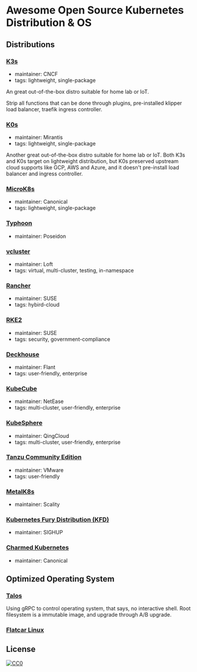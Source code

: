 # Awesome Open Source Kubernetes Distribution & OS

## Distributions

### [K3s](https://github.com/k3s-io/k3s)
- maintainer: CNCF
- tags: lightweight, single-package

An great out-of-the-box distro suitable for home lab or IoT.

Strip all functions that can be done through plugins,
pre-installed klipper load balancer, traefik ingress controller.

### [K0s](https://github.com/k0sproject/k0s)
- maintainer: Mirantis
- tags: lightweight, single-package

Another great out-of-the-box distro suitable for home lab or IoT.
Both K3s and K0s target on lightweight distribution,
but K0s preserved upstream cloud supports like GCP, AWS and Azure,
and it doesn't pre-install load balancer and ingress controller.  

### [MicroK8s](https://github.com/canonical/microk8s)
- maintainer: Canonical
- tags: lightweight, single-package

### [Typhoon](https://github.com/poseidon/typhoon)
- maintainer: Poseidon

### [vcluster](https://github.com/loft-sh/vcluster)
- maintainer: Loft
- tags: virtual, multi-cluster, testing, in-namespace

### [Rancher](https://github.com/rancher/rancher)
- maintainer: SUSE
- tags: hybird-cloud

### [RKE2](https://github.com/rancher/rke2)
- maintainer: SUSE
- tags: security, government-compliance

### [Deckhouse](https://github.com/deckhouse/deckhouse)
- maintainer: Flant
- tags: user-friendly, enterprise

### [KubeCube](https://github.com/kubecube-io/KubeCube)
- maintainer: NetEase
- tags: multi-cluster, user-friendly, enterprise

### [KubeSphere](https://github.com/kubesphere/kubesphere)
- maintainer: QingCloud
- tags: multi-cluster, user-friendly, enterprise

### [Tanzu Community Edition](https://github.com/vmware-tanzu/community-edition)
- maintainer: VMware
- tags: user-friendly

### [MetalK8s](https://github.com/scality/metalk8s)
- maintainer: Scality

### [Kubernetes Fury Distribution (KFD)](https://github.com/sighupio/fury-distribution)
- maintainer: SIGHUP

### [Charmed Kubernetes](https://github.com/charmed-kubernetes/bundle)
- maintainer: Canonical

## Optimized Operating System

### [Talos](https://github.com/siderolabs/talos)

Using gRPC to control operating system, that says, no interactive shell.
Root filesystem is a immutable image, and upgrade through A/B upgrade. 

### [Flatcar Linux](https://github.com/flatcar-linux/Flatcar)

## License

[![CC0](https://mirrors.creativecommons.org/presskit/buttons/88x31/svg/cc-zero.svg)](https://creativecommons.org/publicdomain/zero/1.0)
